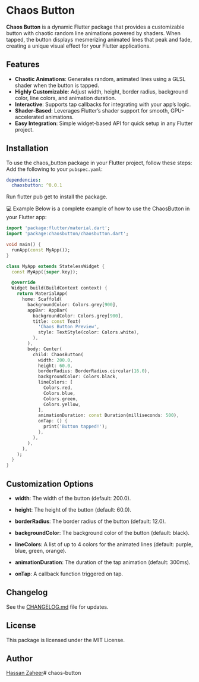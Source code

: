 # Chaos Button
**Chaos Button** is a dynamic Flutter package that provides a customizable button with chaotic random line animations powered by shaders. When tapped, the button displays mesmerizing animated lines that peak and fade, creating a unique visual effect for your Flutter applications.


## Features
- **Chaotic Animations**: Generates random, animated lines using a GLSL shader when the button is tapped.
- **Highly Customizable**: Adjust width, height, border radius, background color, line colors, and animation duration.
- **Interactive**: Supports tap callbacks for integrating with your app’s logic.
- **Shader-Based**: Leverages Flutter’s shader support for smooth, GPU-accelerated animations.
- **Easy Integration**: Simple widget-based API for quick setup in any Flutter project.


## Installation
To use the chaos_button package in your Flutter project, follow these steps:
Add the following to your `pubspec.yaml`:

```yaml
dependencies:
  chaosbutton: ^0.0.1
```

Run flutter pub get to install the package.

💻 Example
Below is a complete example of how to use the ChaosButton in your Flutter app:

```dart
import 'package:flutter/material.dart';
import 'package:chaosbutton/chaosbutton.dart';

void main() {
  runApp(const MyApp());
}

class MyApp extends StatelessWidget {
  const MyApp({super.key});

  @override
  Widget build(BuildContext context) {
    return MaterialApp(
      home: Scaffold(
        backgroundColor: Colors.grey[900],
        appBar: AppBar(
          backgroundColor: Colors.grey[900],
          title: const Text(
            'Chaos Button Preview',
            style: TextStyle(color: Colors.white),
          ),
        ),
        body: Center(
          child: ChaosButton(
            width: 200.0,
            height: 60.0,
            borderRadius: BorderRadius.circular(16.0),
            backgroundColor: Colors.black,
            lineColors: [
              Colors.red,
              Colors.blue,
              Colors.green,
              Colors.yellow,
            ],
            animationDuration: const Duration(milliseconds: 500),
            onTap: () {
              print('Button tapped!');
            },
          ),
        ),
      ),
    );
  }
}
```

## Customization Options


- **width**: The width of the button (default: 200.0).

- **height**: The height of the button (default: 60.0).

- **borderRadius**: The border radius of the button (default: 12.0).

- **backgroundColor**: The background color of the button (default: black).

- **lineColors**: A list of up to 4 colors for the animated lines (default: purple, blue, green, orange).

- **animationDuration**: The duration of the tap animation (default: 300ms).

- **onTap**: A callback function triggered on tap.


## Changelog

See the [CHANGELOG.md]() file for updates.

## License

This package is licensed under the MIT License.

## Author

[Hassan Zaheer](https://www.linkedin.com/in/hassanzaheer21/)# chaos-button
